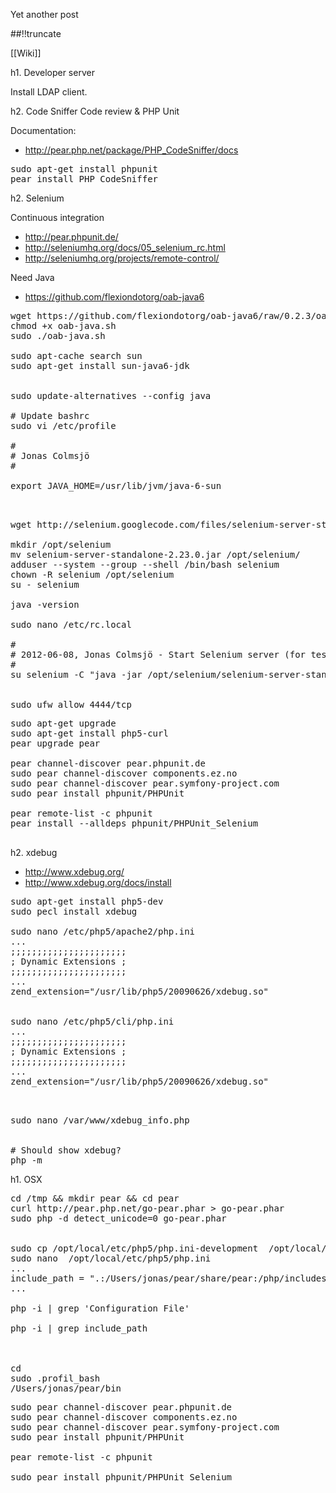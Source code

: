 Yet another post

[meta:author]: <> (Jonas Colmsjo)
[meta:title]: <> (Developer-server.md)
[meta:date]: <> (2012-01-01)
[meta:nested:key]: <> (Metadata value)

##!!truncate


[[Wiki]]

h1. Developer server

Install LDAP client.

h2. Code Sniffer Code review & PHP Unit

Documentation:
* http://pear.php.net/package/PHP_CodeSniffer/docs

<pre>
sudo apt-get install phpunit
pear install PHP_CodeSniffer
</pre>



h2. Selenium

Continuous integration

* http://pear.phpunit.de/
* http://seleniumhq.org/docs/05_selenium_rc.html
* http://seleniumhq.org/projects/remote-control/


Need Java
* https://github.com/flexiondotorg/oab-java6

<pre>
wget https://github.com/flexiondotorg/oab-java6/raw/0.2.3/oab-java.sh -O oab-java.sh
chmod +x oab-java.sh
sudo ./oab-java.sh

sudo apt-cache search sun
sudo apt-get install sun-java6-jdk


sudo update-alternatives --config java

# Update bashrc
sudo vi /etc/profile

#
# Jonas Colmsjö
#

export JAVA_HOME=/usr/lib/jvm/java-6-sun


</pre>

<pre>
wget http://selenium.googlecode.com/files/selenium-server-standalone-2.23.0.jar

mkdir /opt/selenium
mv selenium-server-standalone-2.23.0.jar /opt/selenium/
adduser --system --group --shell /bin/bash selenium
chown -R selenium /opt/selenium
su - selenium

java -version

sudo nano /etc/rc.local

#
# 2012-06-08, Jonas Colmsjö - Start Selenium server (for testing)
#
su selenium -C "java -jar /opt/selenium/selenium-server-standalone-2.23.0.jar > /var/log/selenium.log 2>&1 &"


sudo ufw allow 4444/tcp
</pre>


<pre>
sudo apt-get upgrade
sudo apt-get install php5-curl
pear upgrade pear

pear channel-discover pear.phpunit.de
sudo pear channel-discover components.ez.no
sudo pear channel-discover pear.symfony-project.com
sudo pear install phpunit/PHPUnit

pear remote-list -c phpunit
pear install --alldeps phpunit/PHPUnit_Selenium

</pre>

h2. xdebug


* http://www.xdebug.org/
* http://www.xdebug.org/docs/install


<pre>
sudo apt-get install php5-dev
sudo pecl install xdebug

sudo nano /etc/php5/apache2/php.ini
...
;;;;;;;;;;;;;;;;;;;;;;
; Dynamic Extensions ;
;;;;;;;;;;;;;;;;;;;;;;
...
zend_extension="/usr/lib/php5/20090626/xdebug.so"


sudo nano /etc/php5/cli/php.ini
...
;;;;;;;;;;;;;;;;;;;;;;
; Dynamic Extensions ;
;;;;;;;;;;;;;;;;;;;;;;
...
zend_extension="/usr/lib/php5/20090626/xdebug.so"


</pre>

<pre>
sudo nano /var/www/xdebug_info.php
<?php
phpinfo();
?>

# Should show xdebug?
php -m
</pre>

h1. OSX


<pre>
cd /tmp && mkdir pear && cd pear
curl http://pear.php.net/go-pear.phar > go-pear.phar
sudo php -d detect_unicode=0 go-pear.phar


sudo cp /opt/local/etc/php5/php.ini-development  /opt/local/etc/php5/php.ini
sudo nano  /opt/local/etc/php5/php.ini
...
include_path = ".:/Users/jonas/pear/share/pear:/php/includes"
...

php -i | grep 'Configuration File'

php -i | grep include_path



cd
sudo .profil_bash
/Users/jonas/pear/bin
</pre>


<pre>
sudo pear channel-discover pear.phpunit.de
sudo pear channel-discover components.ez.no
sudo pear channel-discover pear.symfony-project.com
sudo pear install phpunit/PHPUnit

pear remote-list -c phpunit

sudo pear install phpunit/PHPUnit_Selenium 
</pre>
